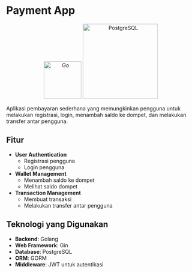 # Payment App

<div style="text-align: center;">
  <img src="https://img.shields.io/badge/Go-00ADD8?style=for-the-badge&logo=go&logoColor=white" alt="Go" width="100">
  <img src="https://img.shields.io/badge/PostgreSQL-4169E1?style=for-the-badge&logo=postgresql&logoColor=white" alt="PostgreSQL" width="200">
</div>

Aplikasi pembayaran sederhana yang memungkinkan pengguna untuk melakukan registrasi, login, menambah saldo ke dompet, dan melakukan transfer antar pengguna.

## Fitur

- **User Authentication**
  - Registrasi pengguna
  - Login pengguna
- **Wallet Management**
  - Menambah saldo ke dompet
  - Melihat saldo dompet
- **Transaction Management**
  - Membuat transaksi
  - Melakukan transfer antar pengguna

## Teknologi yang Digunakan

- **Backend**: Golang
- **Web Framework**: Gin
- **Database**: PostgreSQL
- **ORM**: GORM
- **Middleware**: JWT untuk autentikasi